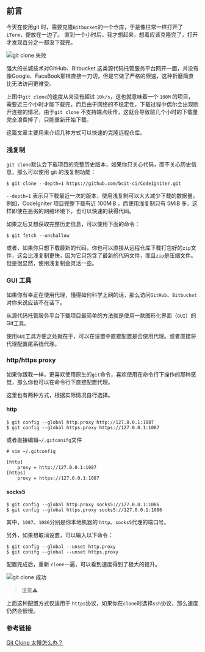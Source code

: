 ## 前言
今天在使用git 时，需要克隆`Bitbucket`的一个仓库，于是像往常一样打开了`iTerm`，便放在一边了。
直到一个小时后，我才想起来，想着应该克隆完了，打开才发现百分之一都没下载完。

![git clone 失败](https://i.loli.net/2020/03/15/hV53lgLruRd8XCW.jpg)

强大的长城技术对GitHub、Bitbucket 这类源代码托管服务平台网开一面，并没有像Google、FaceBook那样直接一刀切，但是它做了严格的限速，这种折磨简直比无法访问更难受。

上图中`git clone`的速度从来没有超过 `10k/s`，这也就意味着一个 `100M` 的项目，需要近三个小时才能下载完，而且由于网络的不稳定性，下载过程中偶尔会出现断开连接的情况，由于`git clone` 不支持端点续传，这就会导致前几个小时的下载量完全浪费掉了，只能重新开始下载。

这篇文章主要用来介绍几种方式可以快速的克隆远程仓库。

### 浅复制
`git clone`默认会下载项目的完整历史版本，如果你只关心代码，而不关心历史信息，那么可以使用 git 的浅复制功能：

```
$ git clone --depth=1 https://github.com/bcit-ci/CodeIgniter.git
```
`--depth=1` 表示只下载最近一次的版本，使用浅复制可以大大减少下载的数据量，例如，CodeIgniter 项目完整下载有近 100MiB ，而使用浅复制只有 5MiB 多，这样即使在恶劣的网络环境下，也可以快速的获得代码。

如果之后又想获取完整历史信息，可以使用下面的命令：
```
$ git fetch --unshallow
```
或者，如果你只想下载最新的代码，你也可以直接从远程仓库下载打包好的`zip`文件，这会比浅复制更快，因为它只包含了最新的代码文件，而且`zip`是压缩文件。但是很显然，使用浅复制会灵活一些。

### GUI 工具
如果你有幸正在使用代理，懂得如何科学上网的话，那么访问`GitHub`、`Bitbucket`对你来说应该不在话下。

从源代码托管服务平台下载项目最简单的方法就是使用一款图形化界面（`GUI`）的Git工具。

使用`GUI`工具方便之处就在于，可以在设置中直接配置是否使用代理。或者直接将代理配置尾系统代理。

### http/https proxy
如果你跟我一样，更喜欢使用原生的`git`命令，喜欢使用在命令行下操作的那种感觉，那么你也可以在命令行下直接配置代理。

这里也有两种方式，根据实际情况自行选择。
#### http
```
$ git config --global http.proxy http://127.0.0.1:1087
$ git config --global https.proxy https://127.0.0.1:1087
```

或者直接编辑`~/.gitconifg`文件
```
# vim ~/.gitconfig

[http]
	proxy = http://127.0.0.1:1087
[https]
	proxy = https://127.0.0.1:1087
```

#### socks5
```
$ git config --global http.proxy socks5://127.0.0.1:1086
$ git config --global https.proxy socks5://127.0.0.1:1086
```

其中，`1087`、`1086`分别是你本地机器的 `http`、`socks5`代理的端口号。 

另外，如果想取消设置，可以输入以下命令：
```
$ git config --global --unset http.proxy
$ git conifg --global --unset https.proxy
```

配置完成后，重新 `clone`一遍，可以看到速度得到了极大的提升。

![git clone 成功](https://i.loli.net/2020/03/15/Xfw1r86iFgSGsxe.jpg)

> 注意⚠️

上面这种配置方式仅适用于 `https`协议，如果你在`clone`时选择`ssh`协议，那么速度仍然会很慢。

### 参考链接
[Git Clone 太慢怎么办？](https://www.aneasystone.com/archives/2015/08/git-clone-faster.html)

